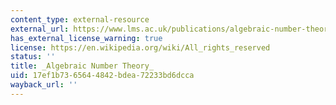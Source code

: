 ```yaml
---
content_type: external-resource
external_url: https://www.lms.ac.uk/publications/algebraic-number-theory
has_external_license_warning: true
license: https://en.wikipedia.org/wiki/All_rights_reserved
status: ''
title: _Algebraic Number Theory_
uid: 17ef1b73-6564-4842-bdea-72233bd6dcca
wayback_url: ''
---
```

